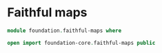 #  Faithful maps

```agda
module foundation.faithful-maps where

open import foundation-core.faithful-maps public
```

